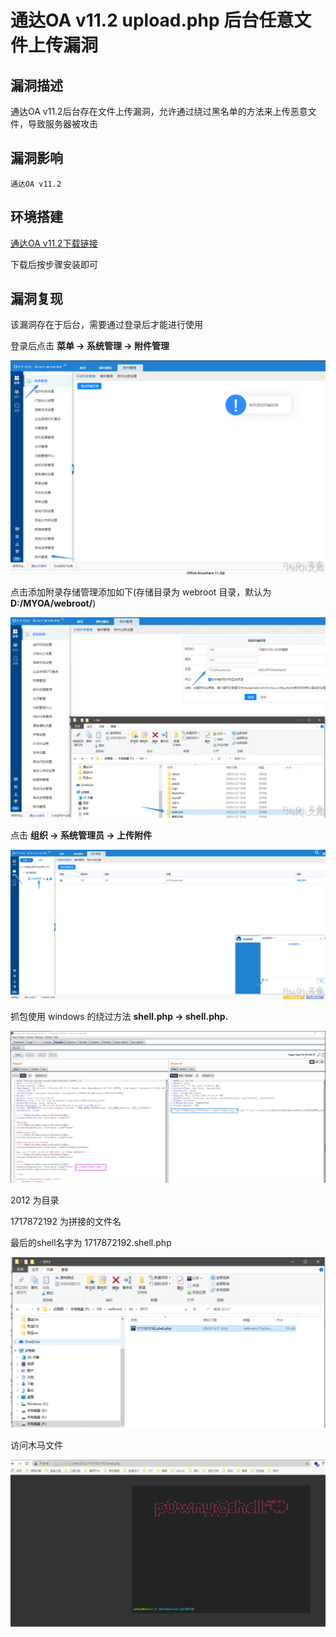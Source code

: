 # 通达OA v11.2 upload.php 后台任意文件上传漏洞

## 漏洞描述

通达OA v11.2后台存在文件上传漏洞，允许通过绕过黑名单的方法来上传恶意文件，导致服务器被攻击

## 漏洞影响

```
通达OA v11.2
```

## 环境搭建

[通达OA v11.2下载链接](https://cdndown.tongda2000.com/oa/2019/TDOA11.2.exe)

下载后按步骤安装即可

## 漏洞复现

该漏洞存在于后台，需要通过登录后才能进行使用

登录后点击 **菜单 -> 系统管理 -> 附件管理**

![image-20220209105402262](./images/202202091054355.png)

点击添加附录存储管理添加如下(存储目录为 webroot 目录，默认为 **D:/MYOA/webroot/**)

![image-20220209105417083](./images/202202091054194.png)

点击 **组织 -> 系统管理员 -> 上传附件**

![image-20220209105436655](./images/202202091054718.png)

抓包使用 windows 的绕过方法 **shell.php -> shell.php.**

![image-20220209105510484](./images/202202091055562.png)

2012 为目录

1717872192 为拼接的文件名

最后的shell名字为 1717872192.shell.php

![image-20220209105530593](./images/202202091055671.png)

访问木马文件

![image-20220209105545405](./images/202202091055475.png)